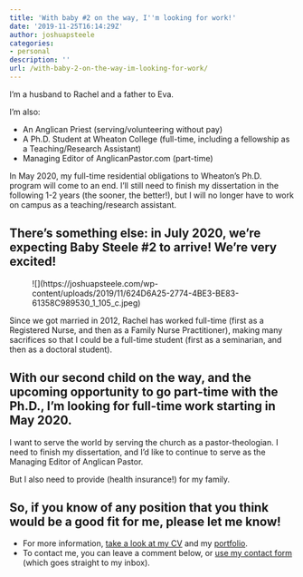 ```yaml
---
title: 'With baby #2 on the way, I''m looking for work!'
date: '2019-11-25T16:14:29Z'
author: joshuapsteele
categories:
- personal
description: ''
url: /with-baby-2-on-the-way-im-looking-for-work/
---
```

I’m a husband to Rachel and a father to Eva.

I’m also:

- An Anglican Priest (serving/volunteering without pay)
- A Ph.D. Student at Wheaton College (full-time, including a fellowship as a Teaching/Research Assistant)
- Managing Editor of AnglicanPastor.com (part-time)

In May 2020, my full-time residential obligations to Wheaton’s Ph.D. program will come to an end. I’ll still need to finish my dissertation in the following 1-2 years (the sooner, the better!), but I will no longer have to work on campus as a teaching/research assistant.

## There’s something else: in July 2020, we’re expecting Baby Steele #2 to arrive! We’re very excited!

<figure class="wp-block-image size-large">![](https://joshuapsteele.com/wp-content/uploads/2019/11/624D6A25-2774-4BE3-BE83-61358C989530_1_105_c.jpeg)</figure>Since we got married in 2012, Rachel has worked full-time (first as a Registered Nurse, and then as a Family Nurse Practitioner), making many sacrifices so that I could be a full-time student (first as a seminarian, and then as a doctoral student).

## With our second child on the way, and the upcoming opportunity to go part-time with the Ph.D., I’m looking for full-time work starting in May 2020.

I want to serve the world by serving the church as a pastor-theologian. I need to finish my dissertation, and I’d like to continue to serve as the Managing Editor of Anglican Pastor.

But I also need to provide (health insurance!) for my family.

## So, if you know of any position that you think would be a good fit for me, please let me know!

- For more information, [take a look at my CV](https://joshuapsteele.com/portfolio/cv/) and my [portfolio](https://joshuapsteele.com/portfolio/).
- To contact me, you can leave a comment below, or [use my contact form](https://joshuapsteele.com/contact/) (which goes straight to my inbox).